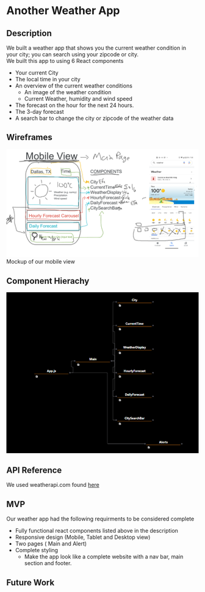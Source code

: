 # Another Weather App

## Description
We built a weather app that shows you the current weather condition in your city; you can search using your zipcode or city.  
We built this app to using 6 React components
- Your current City
- The local time in your city
- An overview of the current weather conditions
  - An image of the weather condition
  - Current Weather, humidity and wind speed
- The forecast on the hour for the next 24 hours.
- The 3-day forecast
- A search bar to change the city or zipcode of the weather data  

## Wireframes 
 ![Mobile View Mockup](/readme-assets/Weather%20App%20Mobile%20View.png)
 Mockup of our mobile view

## Component Hierachy
![React Component Heirachy](/readme-assets/React%20Component%20Heirachy.PNG)

## API Reference
We used weatherapi.com found [here](https://www.weatherapi.com/api-explorer.aspx)
## MVP
Our weather app had the following requirments to be considered complete
- Fully functional react components listed above in the description
- Responsive design (Mobile, Tablet and Desktop view)
- Two pages ( Main and Alert)
- Complete styling
  - Make the app look like a complete website with a nav bar, main section and footer.
## Future Work


